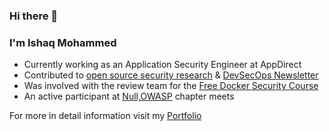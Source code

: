 ### Hi there 👋

### I'm Ishaq Mohammed

- Currently working as an Application Security Engineer at AppDirect
- Contributed to [open source security research](https://www.exploit-db.com/?author=9086) & [DevSecOps Newsletter](https://info.practical-devsecops.com/devsecops-newsletter)  
- Was involved with the review team for the [Free Docker Security Course](https://free-courses.practical-devsecops.com/docker-security-course/)
- An active participant at [Null,OWASP](https://null.co.in/profile/2924-ishaq) chapter meets


For more in detail information visit my [Portfolio](https://ishaqmohammed.me/)
